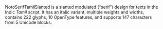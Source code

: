 NotoSerifTamilSlanted is a slanted modulated (“serif”) design for texts in the Indic _Tamil_ script. It has an italic variant, multiple weights and widths, contains 222 glyphs, 10 OpenType features, and supports 147 characters from 5 Unicode blocks.